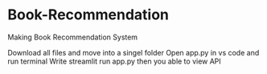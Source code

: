 # Book-Recommendation
Making Book Recommendation System


Download all files and move into a singel folder 
Open app.py in vs code and run terminal
Write streamlit run app.py
then you able to view API 
